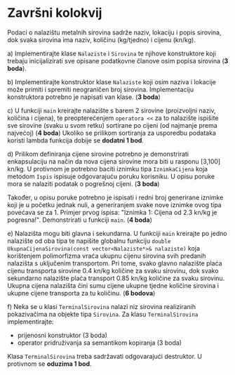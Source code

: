 ﻿# Završni kolokvij

Podaci o nalazištu metalnih sirovina sadrže naziv, lokaciju i popis sirovina, dok svaka sirovina ima naziv, količinu
(kg/tjedno) i cijenu (kn/kg).

a) Implementirajte klase `Nalaziste` i `Sirovina` te njihove konstruktore koji trebaju inicijalizirati sve opisane podatkovne
članove osim popisa sirovina (**3 boda**).

b) Implementirajte konstruktor klase `Nalaziste` koji osim naziva i lokacije može primiti i spremiti neograničen broj sirovina.
Implementaciju konstruktora potrebno je napisati van klase. (**3 boda**)

c) U funkciji `main` kreirajte nalazište s barem 2 sirovine (proizvoljni naziv, količina i cijena), te preopterećenjem `operatora <<`
za to nalazište ispišite sve sirovine (svaku u svom retku) sortirane po cijeni (od najmanje prema najvećoj) (**4 boda**) Ukoliko se
prilikom sortiranja za usporedbu podataka koristi lambda funkcija dobije se **dodatni 1 bod**.

d) Prilikom definiranja cijene sirovine potrebno je demonstrirati enkapsulaciju na način da nova cijena sirovine mora biti u rasponu
[3,100] kn/kg. U protivnom je potrebno baciti iznimku tipa `IznimkaCijena` koja metodom `Ispis` ispisuje odgovarajuću poruku korisniku.
U opisu poruke mora se nalaziti podatak o pogrešnoj cijeni. (**3 boda**)

Također, u opisu poruke potrebno je ispisati i redni broj generirane iznimke koji je u početku jednak nuli, a generiranjem svake
nove iznimke ovog tipa povećava se za 1. Primjer prvog ispisa: "Iznimka 1: Cijena od 2.3 kn/kg je pogresna!". Demonstrirati u funkciji
`main`. (**4 boda**)

e) Nalazišta mogu biti glavna i sekundarna. U funkciji `main` kreirajte po jedno nalazište od oba tipa te napišite globalnu funkciju
`double UkupnaCijenaSirovina(const vector<Nalaziste*>& nalaziste)` koja korištenjem polimorfizma vraća ukupnu cijenu sirovina svih 
predanih nalazišta s uključenim transportom. Pri tome, svako glavno nalazište plaća cijenu transporta sirovine 0.4 kn/kg količine
za svaku sirovinu, dok svako sekundarno nalazište plaća transport 0.85 kn/kg količine za svaku sirovinu.
Ukupna cijena nalazišta čini sumu cijene ukupne tjedne količine sirovina i ukupne cijene transporta za tu količinu. (**6 bodova**)

f) Neka se u klasi `TerminalSirovina` nalazi niz sirovina realiziranih pokazivačima na objekte tipa `Sirovina`. Za klasu `TerminalSirovina`
implementirajte:

- prijenosni konstruktor (3 boda)
- operator pridruživanja sa semantikom kopiranja (3 boda)

Klasa `TerminalSirovina` treba sadržavati odgovarajući destruktor. U protivnom se **oduzima 1 bod**.